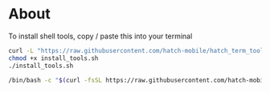 

# About 

To install shell tools, copy / paste this into your terminal
```sh
curl -L "https://raw.githubusercontent.com/hatch-mobile/hatch_term_tools/main/install_tools.sh" --output "install_tools.sh"
chmod +x install_tools.sh
./install_tools.sh
```


```sh
/bin/bash -c "$(curl -fsSL https://raw.githubusercontent.com/hatch-mobile/hatch_term_tools/main/install_tools.sh)"
```


